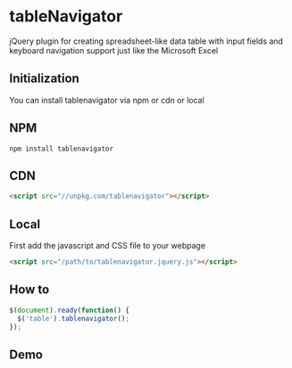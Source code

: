 # tableNavigator
jQuery plugin for creating spreadsheet-like data table with input fields and keyboard navigation support just like the Microsoft Excel 

## Initialization

You can install tablenavigator via npm or cdn or local

## NPM 
```
npm install tablenavigator
```

## CDN  
```html
<script src="//unpkg.com/tablenavigator"></script>
```

## Local
First add the javascript and CSS file to your webpage
```html
<script src="/path/to/tablenavigator.jquery.js"></script>
```

## How to

```javascript
$(document).ready(function() {
  $('table').tablenavigator();
});
```

## Demo 

